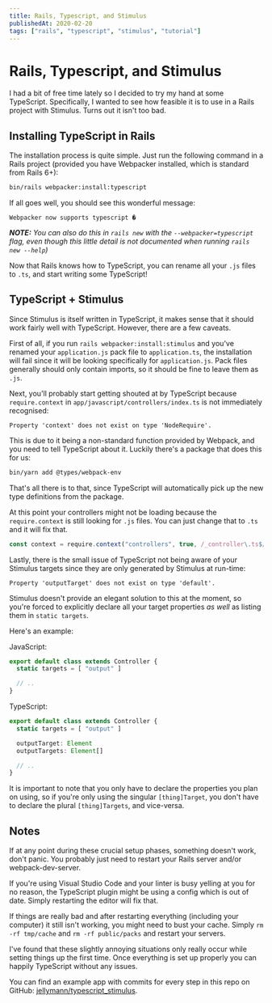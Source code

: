 ```yaml
---
title: Rails, Typescript, and Stimulus
publishedAt: 2020-02-20
tags: ["rails", "typescript", "stimulus", "tutorial"]
---
```

# Rails, Typescript, and Stimulus

I had a bit of free time lately so I decided to try my hand at some TypeScript. Specifically, I wanted to see how feasible it is to use in a Rails project with Stimulus. Turns out it isn't too bad.

## Installing TypeScript in Rails

The installation process is quite simple. Just run the following command in a Rails project (provided you have Webpacker installed, which is standard from Rails 6+):

```bash
bin/rails webpacker:install:typescript
```

If all goes well, you should see this wonderful message:

```
Webpacker now supports typescript �
```

_**NOTE:** You can also do this in `rails new` with the `--webpacker=typescript` flag, even though this little detail is not documented when running `rails new --help`)_

Now that Rails knows how to TypeScript, you can rename all your `.js` files to `.ts`, and start writing some TypeScript!

## TypeScript + Stimulus

Since Stimulus is itself written in TypeScript, it makes sense that it should work fairly well with TypeScript. However, there are a few caveats.

First of all, if you run `rails webpacker:install:stimulus` and you've renamed your `application.js` pack file to `application.ts`, the installation will fail since it will be looking specifically for `application.js`. Pack files generally should only contain imports, so it should be fine to leave them as `.js`.

Next, you'll probably start getting shouted at by TypeScript because `require.context` in `app/javascript/controllers/index.ts` is not immediately recognised:

```
Property 'context' does not exist on type 'NodeRequire'.
```

This is due to it being a non-standard function provided by Webpack, and you need to tell TypeScript about it. Luckily there's a package that does this for us:

```bash
bin/yarn add @types/webpack-env
```

That's all there is to that, since TypeScript will automatically pick up the new type definitions from the package.

At this point your controllers might not be loading because the `require.context` is still looking for `.js` files. You can just change that to `.ts` and it will fix that.

```typescript
const context = require.context("controllers", true, /_controller\.ts$/)
```

Lastly, there is the small issue of TypeScript not being aware of your Stimulus targets since they are only generated by Stimulus at run-time:

```
Property 'outputTarget' does not exist on type 'default'.
```

Stimulus doesn't provide an elegant solution to this at the moment, so you're forced to explicitly declare all your target properties _as well_ as listing them in `static targets`.

Here's an example:

JavaScript:

```typescript
export default class extends Controller {
  static targets = [ "output" ]

  // ..
}
```

TypeScript:

```typescript
export default class extends Controller {
  static targets = [ "output" ]

  outputTarget: Element
  outputTargets: Element[]

  // ..
}
```

It is important to note that you only have to declare the properties you plan on using, so if you're only using the singular `[thing]Target`, you don't have to declare the plural `[thing]Targets`, and vice-versa.

## Notes

If at any point during these crucial setup phases, something doesn't work, don't panic. You probably just need to restart your Rails server and/or webpack-dev-server.

If you're using Visual Studio Code and your linter is busy yelling at you for no reason, the TypeScript plugin might be using a config which is out of date. Simply restarting the editor will fix that.

If things are really bad and after restarting everything (including your computer) it still isn't working, you might need to bust your cache. Simply `rm -rf tmp/cache` and `rm -rf public/packs` and restart your servers.

I've found that these slightly annoying situations only really occur while setting things up the first time. Once everything is set up properly you can happily TypeScript without any issues.

You can find an example app with commits for every step in this repo on GitHub: [jellymann/typescript_stimulus](https://github.com/jellymann/typescript_stimulus).

